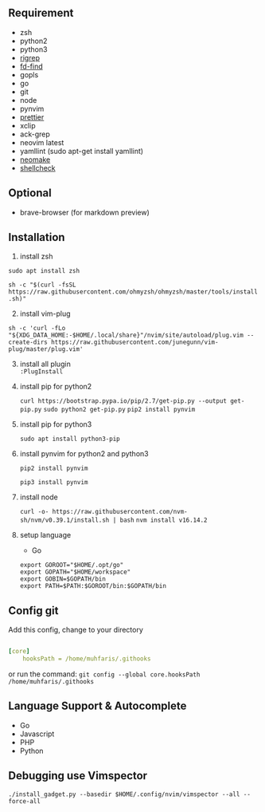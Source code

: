 ## Requirement
- zsh
- python2
- python3 
- [rigrep](https://github.com/BurntSushi/ripgrep) 
- [fd-find](https://github.com/sharkdp/fd#installation)
- gopls
- go
- git
- node
- pynvim
- [prettier](https://prettier.io/)
- xclip
- ack-grep
- neovim latest
- yamllint (sudo apt-get install yamllint)
- [neomake](https://github.com/neomake/neomake)
- [shellcheck](https://github.com/koalaman/shellcheck#installing)

## Optional
- brave-browser (for markdown preview)

## Installation
1. install zsh

  `sudo apt install zsh`

  `sh -c "$(curl -fsSL https://raw.githubusercontent.com/ohmyzsh/ohmyzsh/master/tools/install.sh)"`


2. install vim-plug
``` 
sh -c 'curl -fLo "${XDG_DATA_HOME:-$HOME/.local/share}"/nvim/site/autoload/plug.vim --create-dirs https://raw.githubusercontent.com/junegunn/vim-plug/master/plug.vim'
```

3. install all plugin \
  `:PlugInstall`

4. install pip for python2
    
    `curl https://bootstrap.pypa.io/pip/2.7/get-pip.py --output get-pip.py`
    `sudo python2 get-pip.py`
    `pip2 install pynvim`

5. install pip for python3

    `sudo apt install python3-pip`


6. install pynvim for python2 and python3

    `pip2 install pynvim`
    
    `pip3 install pynvim`

7. install node

    `curl -o- https://raw.githubusercontent.com/nvm-sh/nvm/v0.39.1/install.sh | bash`
`nvm install v16.14.2`

8. setup language
    - Go
    ```
    export GOROOT="$HOME/.opt/go"
    export GOPATH="$HOME/workspace"
    export GOBIN=$GOPATH/bin
    export PATH=$PATH:$GOROOT/bin:$GOPATH/bin
    ```

## Config git
Add this config, change to your directory

```yaml

[core]
    hooksPath = /home/muhfaris/.githooks

```

or run the command:
`git config --global core.hooksPath /home/muhfaris/.githooks`


## Language Support & Autocomplete
- Go
- Javascript
- PHP
- Python

## Debugging use Vimspector
```
./install_gadget.py --basedir $HOME/.config/nvim/vimspector --all --force-all
```
